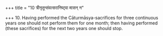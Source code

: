 +++
title = "10 त्रीनृतून्संवत्सरानिष्ट्वा मासन् न"

+++
10. Having performed the Cāturmāsya-sacrifices for three continuous years one should not perform them for one month; then having performed (these sacrifices) for the next two years one should stop.  


[^1]: read rujūn instead of r̥tūn; cf. Caland under this Sūtra.
